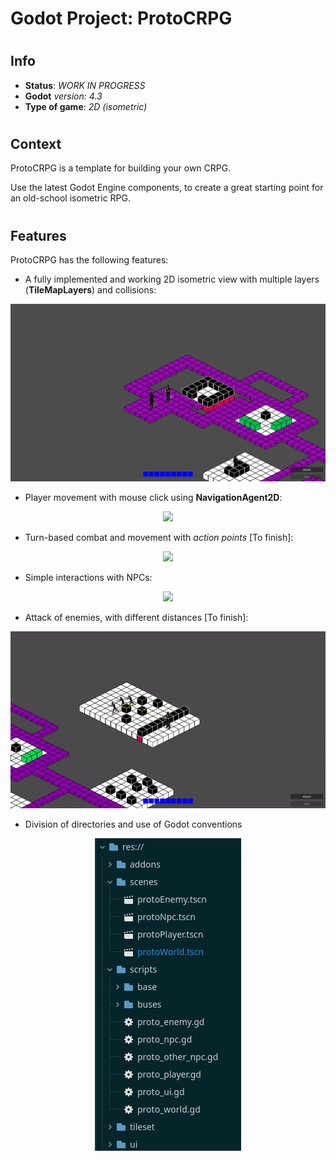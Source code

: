 # Godot Project: ProtoCRPG
#
## Info
- **Status**: *WORK IN PROGRESS*
- **Godot** *version: 4.3*
- **Type of game**: *2D (isometric)*
#
#
## Context
ProtoCRPG is a template for building your own CRPG.

Use the latest Godot Engine components, to create a great starting point for an old-school isometric RPG.
#
#
## Features
ProtoCRPG has the following features:
- A fully implemented and working 2D isometric view with multiple layers (**TileMapLayers**) and collisions:
<p align = "center">
    <img src="./src/preview.png"/>
</p> 

- Player movement with mouse click using **NavigationAgent2D**:
<p align = "center">
    <img src="./src/movementPreview.gif"/>
</p> 

- Turn-based combat and movement with *action points* [To finish]:
<p align = "center">
    <img src="todo"/>
</p> 

- Simple interactions with NPCs:
<p align = "center">
    <img src="./src/npcPreview.gif"/>
</p> 

- Attack of enemies, with different distances [To finish]:
<p align = "center">
    <img src="./src/enemyMovement.gif"/>
</p> 

- Division of directories and use of Godot conventions 
<p align = "center">
    <img src="./src/dirTree.png"/>
</p> 